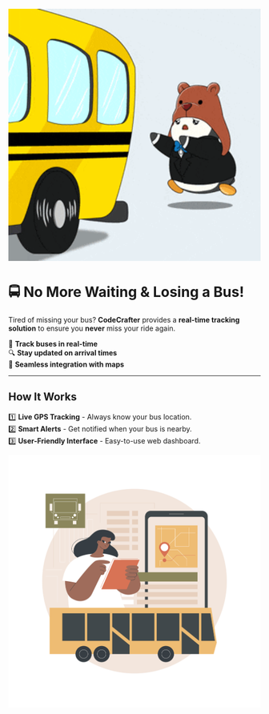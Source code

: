 <!-- Animated GIF at the Start -->
<p align="center">
  <img src="missed-youre-late.gif" width="600" alt="You Are Late GIF">
</p>

# 🚍 No More Waiting & Losing a Bus!  

Tired of missing your bus? **CodeCrafter** provides a **real-time tracking solution** to ensure you **never** miss your ride again.  

🚀 **Track buses in real-time**  
🔍 **Stay updated on arrival times**  
📍 **Seamless integration with maps**  

---

## **How It Works**  
1️⃣ **Live GPS Tracking** - Always know your bus location.  
2️⃣ **Smart Alerts** - Get notified when your bus is nearby.  
3️⃣ **User-Friendly Interface** - Easy-to-use web dashboard.  

<!-- Second Image After Text -->
<p align="center">
  <img src="Sandy_Tsp-01_Single-12.jpg" width="700" alt="Bus Tracking Interface">
</p>
